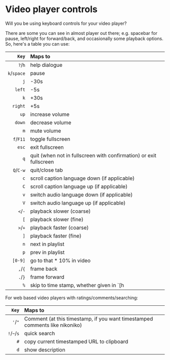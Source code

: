 # Video player controls

Will you be using keyboard controls for your video player?

There are some you can see in almost player out there; e.g. spacebar for pause, left/right for forward/back, and occasionally some playback options. So, here's a table you can use:

|       `Key` | Maps to                                                        |
|------------:|:---------------------------------------------------------------|
|     `?`/`h` | help dialogue                                                  |
| `k`/`space` | pause                                                          |
|         `j` | -30s                                                           |
|      `left` | -5s                                                            |
|         `k` | +30s                                                           |
|     `right` | +5s                                                            |
|        `up` | increase volume                                                |
|      `down` | decrease volume                                                |
|         `m` | mute volume                                                    |
|   `f`/`F11` | toggle fullscreen                                              |
|       `esc` | exit fullscreen                                                |
|         `q` | quit (when not in fullscreen with confirmation) or exit fullscreen |
|   `Q`/`C-w` | quit/close tab                                                 |
|         `c` | scroll caption language down (if applicable)                   |
|         `C` | scroll caption language up (if applicable)                     |
|         `v` | switch audio language down (if applicable)                     |
|         `V` | switch audio language up (if applicable)                       |
|     `<`/`-` | playback slower (coarse)                                       |
|         `[` | playback slower (fine)                                         |
|     `>`/`+` | playback faster (coarse)                                       |
|         `]` | playback faster (fine)                                         |
|         `n` | next in playlist                                               |
|         `p` | prev in playlist                                               |
|     `[0-9]` | go to that * 10% in video                                      |
|     `,`/`{` | frame back                                                     |
|     `.`/`}` | frame forward                                                  |
|         `%` | skip to time stamp, whether given in `[h | s * 60 * 60]? : [m | s * 60]? : s` format (allow times like 120s = 2min, 300s = 5min etc) |

For web based video players with ratings/comments/searching:

|       `Key` | Maps to                                                        |
|------------:|:---------------------------------------------------------------|
|     `'`/`"` | Comment (at this timestamp, if you want timestamped comments like nikoniko) |
| `!`/`~`/`s` | quick search                                                   |
|         `#` | copy current timestamped URL to clipboard                      |
|         `d` | show description                                               |

<!-- Ask Rob Dodson for some help, he can probably do that :-) -->
